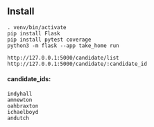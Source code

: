 ## Install

```
. venv/bin/activate
pip install Flask
pip install pytest coverage
python3 -m flask --app take_home run

http://127.0.0.1:5000/candidate/list
http://127.0.0.1:5000/candidate/:candidate_id
```

#### candidate_ids:
```
indyhall
amnewton
oahbraxton
ichaelboyd
andutch

```
